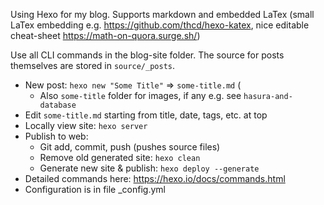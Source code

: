 Using Hexo for my blog. Supports markdown and embedded LaTex (small LaTex embedding e.g. https://github.com/thcd/hexo-katex, nice editable cheat-sheet https://math-on-quora.surge.sh/)

Use all CLI commands in the blog-site folder. The source for posts themselves are stored in `source/_posts`.

- New post: `hexo new "Some Title"` => `some-title.md` (
  - Also `some-title` folder for images, if any e.g. see `hasura-and-database`
- Edit `some-title.md` starting from title, date, tags, etc. at top
- Locally view site: `hexo server`
- Publish to web:
  - Git add, commit, push (pushes source files)
  - Remove old generated site: `hexo clean`
  - Generate new site & publish: `hexo deploy --generate`
- Detailed commands here: https://hexo.io/docs/commands.html
- Configuration is in file _config.yml

